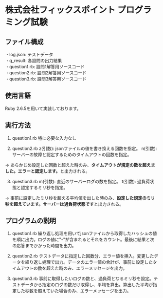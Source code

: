 # 株式会社フィックスポイント プログラミング試験
## ファイル構成
・log.json: テストデータ<br>
・q_result: 各設問の出力結果<br>
・question1.rb: 設問1解答用ソースコード<br>
・question2.rb: 設問2解答用ソースコード<br>
・question3.rb: 設問3解答用ソースコード<br>

## 使用言語
Ruby 2.6.5を用いて実装しております。

## 実行方法
1. question1.rb
特に必要な入力なし

2. question2.rb
z(引数): jsonファイルの値を書き換える回数を指定。
n(引数): サーバーの故障と認定するためのタイムアウトの回数を指定。

→ あらかじめ設定した回数と超えた時のみ、<b>タイムアウトが規定の数を超えました。エラーと認定します。</b>と出力される。

3. question3.rb
m(引数): 直近のサーバーログの数を指定。
t(引数): 過負荷状態と認定するミリ秒を指定。

→ 事前に設定したミリ秒を超える平均値を出した時のみ、<b>設定した規定のミリ秒を超えています。サーバーは過負荷状態です</b>と出力される。

## プログラムの説明
1. question1.rb
繰り返し処理を用いてjsonファイルから取得したハッシュの値を順に出力。ログの値に"-"が含まれるとそれをカウント。最後に結果と次の応答までかかった時間を出力。

2. question2.rb
テストデータに指定した回数分、エラー値を挿入。変更したデータを繰り返し処理で出力。データのエラー値の合計が、事前に設定したタイムアウトの数を超えた時のみ、エラーメッセージを出力。

3. question3.rb
事前に取得したいログの数と、過負荷となるミリ秒を設定。テストデータから指定のログの数だけ取得し、平均を算出。算出した平均が指定した秒数を超えていた場合のみ、エラーメッセージを出力。